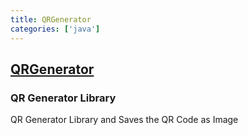 ```yaml
---
title: QRGenerator
categories: ['java']
---
```

## [QRGenerator](https://github.com/androidmads/QRGenerator)

### QR Generator Library

QR Generator Library and Saves the QR Code as Image
